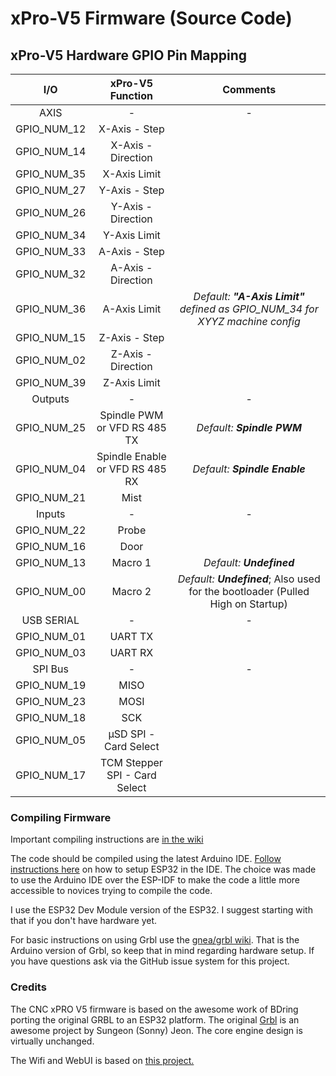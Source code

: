 # xPro-V5 Firmware (Source Code)

## xPro-V5 Hardware GPIO Pin Mapping
| I/O | xPro-V5 Function | Comments |
| :---------------: | :---------------: | :---------------: |
| AXIS | - | - |
| GPIO_NUM_12 |  X-Axis - Step |  |
| GPIO_NUM_14 |  X-Axis - Direction |  |
| GPIO_NUM_35 |  X-Axis Limit |  |
| GPIO_NUM_27 |  Y-Axis - Step |  |
| GPIO_NUM_26 |  Y-Axis - Direction |  |
| GPIO_NUM_34 |  Y-Axis Limit |  |
| GPIO_NUM_33 |  A-Axis - Step |  |
| GPIO_NUM_32 |  A-Axis - Direction |  |
| GPIO_NUM_36 |  A-Axis Limit | _Default: **"A-Axis Limit"** defined as GPIO_NUM_34 for XYYZ machine config_|
| GPIO_NUM_15 |  Z-Axis - Step |  |
| GPIO_NUM_02 |  Z-Axis - Direction |  |
| GPIO_NUM_39 |  Z-Axis Limit |  |
| Outputs | - | - |
| GPIO_NUM_25 |  Spindle PWM or VFD RS 485 TX | _Default: **Spindle PWM**_ |
| GPIO_NUM_04 |  Spindle Enable or VFD RS 485 RX | _Default: **Spindle Enable**_ |
| GPIO_NUM_21 |  Mist |  |
| Inputs | - | - |
| GPIO_NUM_22 |  Probe |  |
| GPIO_NUM_16 |  Door |  |
| GPIO_NUM_13 |  Macro 1 | _Default: **Undefined**_ |
| GPIO_NUM_00 |  Macro 2 | _Default: **Undefined**_; Also used for the bootloader (Pulled High on Startup) |
| USB SERIAL | - | - |
| GPIO_NUM_01 |  UART TX |  |
| GPIO_NUM_03 |  UART RX |  |
| SPI Bus | - | - |
| GPIO_NUM_19 |  MISO |  |
| GPIO_NUM_23 |  MOSI |  |
| GPIO_NUM_18 |  SCK |  |
| GPIO_NUM_05 |  µSD SPI - Card Select |  |
| GPIO_NUM_17 |  TCM Stepper SPI - Card Select |  |

### Compiling Firmware

Important compiling instructions are [in the wiki](https://github.com/bdring/Grbl_Esp32/wiki/Compiling-with-Arduino-IDE#compiling-firmware)

The code should be compiled using the latest Arduino IDE. [Follow instructions here](https://github.com/espressif/arduino-esp32) on how to setup ESP32 in the IDE. The choice was made to use the Arduino IDE over the ESP-IDF to make the code a little more accessible to novices trying to compile the code.

I use the ESP32 Dev Module version of the ESP32. I suggest starting with that if you don't have hardware yet.

For basic instructions on using Grbl use the [gnea/grbl wiki](https://github.com/gnea/grbl/wiki). That is the Arduino version of Grbl, so keep that in mind regarding hardware setup. If you have questions ask via the GitHub issue system for this project.

### Credits

The CNC xPRO V5 firmware is based on the awesome work of BDring porting the original GRBL to an ESP32 platform.  The original [Grbl](https://github.com/gnea/grbl) is an awesome project by Sungeon (Sonny) Jeon. The core engine design is virtually unchanged.

The Wifi and WebUI is based on [this project.](https://github.com/luc-github/ESP3D-WEBUI)  

